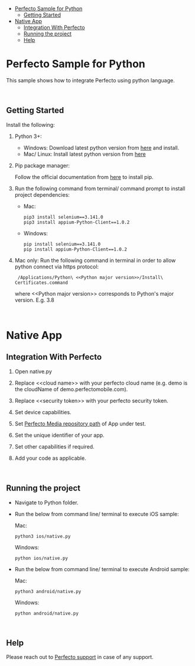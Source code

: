 - [Perfecto Sample for Python](#perfecto-sample-for-python)
  - [Getting Started](#getting-started)
- [Native App](#native-app)
  - [Integration With Perfecto](#integration-with-perfecto)
  - [Running the project](#running-the-project)
  - [Help](#help)

# Perfecto Sample for Python

This sample shows how to integrate Perfecto using python language.

</br>

## Getting Started

Install the following:

1. Python 3+:
    
    * Windows: 
            Download latest python version from [here](https://www.python.org/downloads/windows/) and install.
    * Mac/ Linux:
            Install latest python version from [here](https://www.python.org/downloads)

 2. Pip package manager:

    Follow the official documentation from [here](https://pip.pypa.io/en/stable/installing/) to install pip.

 3. Run the following command from terminal/ command prompt to install project dependencies:
    - Mac:
    
          pip3 install selenium==3.141.0
          pip3 install appium-Python-Client==1.0.2

    - Windows:
  
          pip install selenium==3.141.0
          pip install appium-Python-Client==1.0.2

  4. Mac only: Run the following command in terminal in order to allow python connect via https protocol:
   
          /Applications/Python\ <<Python major version>>/Install\ Certificates.command

    
       where <\<Python major version>> corresponds to Python's major version. E.g. 3.8
       
       </br>
# Native App

## Integration With Perfecto

1. Open native.py
   
2. Replace <\<cloud name>> with your perfecto cloud name (e.g. demo is the cloudName of demo.perfectomobile.com).

3. Replace <\<security token>> with your perfecto security token.

4. Set device capabilities.

5. Set [Perfecto Media repository path](https://developers.perfectomobile.com/display/TT/Upload+a+file+to+the+repository+via+API+using+Postman+or+cURL) of App under test.

6. Set the unique identifier of your app.

7. Set other capabilities if required.
   
8. Add your code as applicable.

</br>

## Running the project

- Navigate to Python folder.

- Run the below from command line/ terminal to execute iOS sample:

  Mac: 
    
      python3 ios/native.py

  Windows:
  
      python ios/native.py

- Run the below from command line/ terminal to execute Android sample:

  Mac: 

      python3 android/native.py

  Windows: 
  
      python android/native.py

</br>

## Help

Please reach out to [Perfecto support](https://support.perfecto.io) in case of any support.